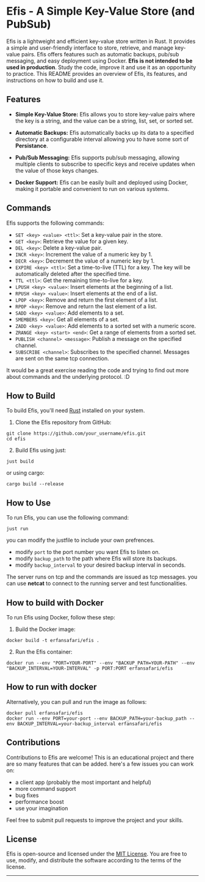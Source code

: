 # Efis - A Simple Key-Value Store (and PubSub)

Efis is a lightweight and efficient key-value store written in Rust. It provides a simple and user-friendly interface to store, retrieve, and manage key-value pairs. Efis offers features such as automatic backups, pub/sub messaging, and easy deployment using Docker. **Efis is not intended to be used in production**. Study the code, improve it and use it as an opportunity to practice. This README provides an overview of Efis, its features, and instructions on how to build and use it.

## Features

- **Simple Key-Value Store:** Efis allows you to store key-value pairs where the key is a string, and the value can be a string, list, set, or sorted set.

- **Automatic Backups:** Efis automatically backs up its data to a specified directory at a configurable interval allowing you to have some sort of **Persistance**.

- **Pub/Sub Messaging:** Efis supports pub/sub messaging, allowing multiple clients to subscribe to specific keys and receive updates when the value of those keys changes.

- **Docker Support:** Efis can be easily built and deployed using Docker, making it portable and convenient to run on various systems.

## Commands

Efis supports the following commands:

- `SET <key> <value> <ttl>`: Set a key-value pair in the store.
- `GET <key>`: Retrieve the value for a given key.
- `DEL <key>`: Delete a key-value pair.
- `INCR <key>`: Increment the value of a numeric key by 1.
- `DECR <key>`: Decrement the value of a numeric key by 1.
- `EXPIRE <key> <ttl>`: Set a time-to-live (TTL) for a key. The key will be automatically deleted after the specified time.
- `TTL <ttl>`: Get the remaining time-to-live for a key.
- `LPUSH <key> <value>`: Insert elements at the beginning of a list.
- `RPUSH <key> <value>`: Insert elements at the end of a list.
- `LPOP <key>`: Remove and return the first element of a list.
- `RPOP <key>`: Remove and return the last element of a list.
- `SADD <key> <value>`: Add elements to a set.
- `SMEMBERS <key>`: Get all elements of a set.
- `ZADD <key> <value>`: Add elements to a sorted set with a numeric score.
- `ZRANGE <key> <start> <end>`: Get a range of elements from a sorted set.
- `PUBLISH <channel> <message>`: Publish a message on the specified channel.
- `SUBSCRIBE <channel>`: Subscribes to the specified channel. Messages are sent on the same tcp connection.

It would be a great exercise reading the code and trying to find out more about commands and the underlying protocol. :D

## How to Build

To build Efis, you'll need [Rust](https://www.rust-lang.org/tools/install) installed on your system.

1. Clone the Efis repository from GitHub:
```
git clone https://github.com/your_username/efis.git
cd efis
```
2. Build Efis using just:
```
just build
```
or using cargo:
```
cargo build --release
```

## How to Use

To run Efis, you can use the following command:
```
just run
```
you can modify the justfile to include your own prefrences.

- modify `port` to the port number you want Efis to listen on.
- modify `backup_path` to the path where Efis will store its backups.
- modify `backup_interval` to your desired backup interval in seconds.

The server runs on tcp and the commands are issued as tcp messages. you can use **netcat** to connect to the running server and test functionalities.

## How to build with Docker

To run Efis using Docker, follow these step:

1. Build the Docker image:
```
docker build -t erfansafari/efis .
```
2. Run the Efis container:
```
docker run --env "PORT=YOUR-PORT" --env "BACKUP_PATH=YOUR-PATH" --env "BACKUP_INTERVAL=YOUR-INTERVAL" -p PORT:PORT erfansafari/efis
```

## How to run with docker
Alternatively, you can pull and run the image as follows:
```
docker pull erfansafari/efis
docker run --env PORT=your-port --env BACKUP_PATH=your-backup_path --env BACKUP_INTERVAL=your-backup_interval erfansafari/efis
```


## Contributions

Contributions to Efis are welcome! This is an educational project and there are so many features that can be added.
here's a few issues you can work on:
- a client app (probably the most important and helpful)
- more command support
- bug fixes
- performance boost
- use your imagination

Feel free to submit pull requests to improve the project and your skills.

## License

Efis is open-source and licensed under the [MIT License](LICENSE). You are free to use, modify, and distribute the software according to the terms of the license.

---
